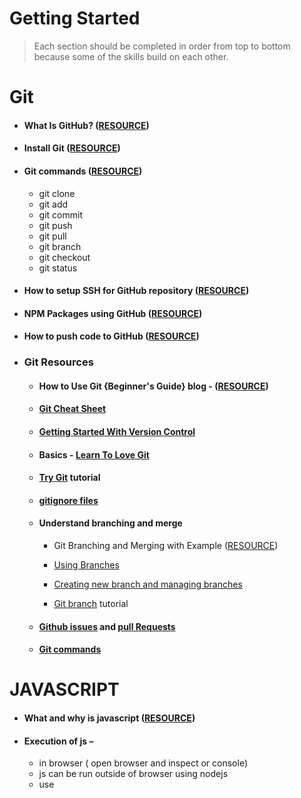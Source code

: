 # Getting Started

> Each section should be completed in order from top to bottom because some of the skills build on each other.
# Git
- #### What Is GitHub? ([RESOURCE](https://youtu.be/T6o3Ci8Ieag))
- #### Install Git ([RESOURCE](https://youtu.be/T6o3Ci8Ieag))

- #### Git commands ([RESOURCE](https://git-scm.com/downloads))
  - git clone
  - git add
  - git commit 
  - git push
  - git pull
  - git branch
  - git checkout
  - git status 

- #### How to setup SSH for GitHub repository ([RESOURCE](https://youtu.be/snCP3c7wXw0))

- #### NPM Packages using GitHub ([RESOURCE](https://youtu.be/7CNC0QBCY-Y))
 
- #### How to push code to GitHub ([RESOURCE](https://youtu.be/qb5DSakkW8Y))
  

- ### Git Resources
   - #### How to Use Git {Beginner's Guide} blog - ([RESOURCE](https://phoenixnap.com/kb/how-to-use-git))
   
   - #### [Git Cheat Sheet](https://github.com/github/training-kit/blob/master/downloads/github-git-cheat-sheet.pdf)

   - #### [Getting Started With Version Control](https://git-scm.com/book/en/v2/Getting-Started-About-Version-Control)

    - #### Basics - [Learn To Love Git](https://medium.com/designing-atlassian/learn-to-love-git-part-one-the-basics-90429f456ace)

    - #### [Try Git](https://try.github.io/) tutorial

    - #### [gitignore files](https://help.github.com/articles/ignoring-files/)

    - #### Understand branching and merge
      - Git Branching and Merging with Example ([RESOURCE](https://youtu.be/hufGg2mf7eA))

      - [Using Branches](https://www.atlassian.com/git/tutorials/using-branches)

      - [Creating new branch and managing branches](https://github.com/Kunena/Kunena-Forum/wiki/Create-a-new-branch-with-git-and-manage-branches)

      - [Git branch](https://learngitbranching.js.org/) tutorial

    - #### [Github issues](https://guides.github.com/features/issues/) and [pull Requests](https://yangsu.github.io/pull-request-tutorial/)
    
    - #### [Git commands](https://medium.freecodecamp.org/git-cheat-sheet-and-best-practices-c6ce5321f52)


# JAVASCRIPT
- #### What and why is javascript  ([RESOURCE](https://blog.hubspot.com/website/what-is-javascript))

- #### Execution of js –

   - in browser ( open browser and inspect or console) 
   - js can be run outside of browser using nodejs
   - use <script> tag inside any html doc and run that html file

- #### Variables – var, let and const ([RESOURCE](https://www.javatpoint.com/javascript-variable))
  

- #### Data types  - They are primitive (String, Number, Boolean, Undefined, Null) and non-primitive data types (Object, Arrays)  ([RESOURCE](https://www.programiz.com/javascript/data-types))

- #### Template Literals ([RESOURCE](https://developer.mozilla.org/en-US/docs/Web/JavaScript/Reference/Template_literals))

- #### Operators ([RESOURCE](https://www.javatpoint.com/javascript-operators))

                     
- #### String and its methods ([RESOURCE](https://www.javatpoint.com/javascript-string))

- #### Conditional Statements – if , else, else-if , nested if-else switch ([RESOURCE](https://developer.mozilla.org/en-US/docs/Learn/JavaScript/Building_blocks/conditionals))

- #### Loops – for , while, do-while, for-in and for-each ([RESOURCE](https://www.javatpoint.com/javascript-loop))

- #### Functions – ([RESOURCE](https://www.javatpoint.com/javascript-function))
  
- #### Arrow Functions  ([RESOURCE](https://developer.mozilla.org/en-US/docs/Web/JavaScript/Reference/Functions/Arrow_functions))

- #### Objects ([RESOURCE](https://www.javatpoint.com/javascript-objects))

- #### Arrays ([RESOURCE](https://developer.mozilla.org/en-US/docs/Web/JavaScript/Reference/Global_Objects/Array))

- #### Promise - ([RESOURCE](https://developer.mozilla.org/en-US/docs/Web/JavaScript/Reference/Global_Objects/Promise))

- #### Then - ([RESOURCE](https://developer.mozilla.org/en-US/docs/Web/JavaScript/Reference/Global_Objects/Promise/then))

- #### Catch - ([RESOURCE](https://developer.mozilla.org/en-US/docs/Web/JavaScript/Reference/Global_Objects/Promise/catch))

- #### Finally - ([RESOURCE](https://developer.mozilla.org/en-US/docs/Web/JavaScript/Reference/Global_Objects/Promise/finally))

- #### All - ([RESOURCE](https://developer.mozilla.org/en-US/docs/Web/JavaScript/Reference/Global_Objects/Promise/all))

- #### async/await – ([RESOURCE](https://exploringjs.com/es2016-es2017/ch_async-functions.html)) ([RESOURCE VIDEO](https://youtu.be/bLre6Uf4Op0))

- #### DOM and BOM ([RESOURCE](https://youtu.be/xOCzjgjedRc))

- #### Classes – read all the sub-topics of Classes also ([RESOURCE](https://developer.mozilla.org/en-US/docs/Web/JavaScript/Reference/Classes)) ([RESOURCE VIDEO](https://youtu.be/7RpdfkSyJfU))

- #### Exception handling – try, catch, throw ([RESOURCE](https://www.w3schools.com/js/js_errors.asp)) ([RESOURCE VIDEO](https://youtu.be/WRNBQCl_cPU))

- #### Strict mode – ([RESOURCE](https://developer.mozilla.org/en-US/docs/Web/JavaScript/Reference/Strict_mode))

# HTML & CSS
 #### HTML
- #### DOCTYPE ([RESOURCE](https://www.w3schools.com/tags/tag_doctype.asp)) 
    - What is HTML DOCTYPE? ([video](https://youtu.be/m2-WF_Otq6s))
- #### HTML html Tag ([RESOURCE](https://www.w3schools.com/tags/tag_html.asp))
- #### HTML head Tag ([RESOURCE](https://www.w3schools.com/tags/tag_head.asp))
- #### HTML body Tag ([RESOURCE](https://www.w3schools.com/tags/tag_body.asp))
- #### HTML header Tag ([RESOURCE](https://www.w3schools.com/tags/tag_header.asp))
- #### HTML span Tag ([RESOURCE](https://www.w3schools.com/tags/tag_span.asp))
- #### HTML div Tag ([RESOURCE](https://www.w3schools.com/tags/tag_div.asp))
- #### HTML form Tag ([RESOURCE](https://www.w3schools.com/tags/tag_form.asp))
    - How to structure an HTML form? ([RESOURCE](https://developer.mozilla.org/en-US/docs/Learn/Forms/How_to_structure_a_web_form))
    - Form Data Validation ([RESOURCE](https://developer.mozilla.org/en-US/docs/Learn/Forms/Form_validation))
    - input ([RESOURCE](https://www.w3schools.com/tags/tag_input.asp))
    - textarea ([RESOURCE](https://www.w3schools.com/tags/tag_textarea.asp))
    - basic attributes ([RESOURCE](https://www.w3schools.com/html/html_attributes.asp))
    - action ([RESOURCE](https://developer.mozilla.org/en-US/docs/Learn/Forms/Sending_and_retrieving_form_data))
    - method ([RESOURCE](https://www.w3schools.com/tags/att_form_method.asp))

 #### CSS
 - #### CSS Box Model ([RESOURCE](https://www.w3schools.com/css/css_boxmodel.asp))
      - Learn CSS Box Model ([RESOURCE](https://youtu.be/rIO5326FgPE))
 - #### Grid Systems ([RESOURCE](https://www.w3schools.com/css/css_rwd_grid.asp))
      - Responsive CSS Grid ([RESOURCE](https://youtu.be/68O6eOGAGqA))
 - #### Responsiveness ([RESOURCE](https://blog.froont.com/9-basic-principles-of-responsive-web-design/))
      - Responsive Web Design | 10 Basics ([RESOURCE](https://youtu.be/zF6VSky4SIc))
 - #### Flex-box Model ([RESOURCE](https://www.w3schools.com/css/css3_flexbox.asp))
      - CSS Flexbox ([RESOURCE](https://youtube.com/playlist?list=PLC3y8-rFHvwg6rjbiMadCILrjh7QkvzoQ))
      - Interactively learn flexbox ([RESOURCE](http://flexboxfroggy.com/))
 - #### Frameworks ([RESOURCE](http://flexboxfroggy.com/))
      - Top CSS Frameworks ([RESOURCE](https://youtu.be/N6SXu86bJ6I))
 - #### Pre-processors ([RESOURCE](https://developer.mozilla.org/en-US/docs/Glossary/CSS_preprocessor))
      - CSS Preprocessors ([RESOURCE](https://www.cabotsolutions.com/css-preprocessors-powerful-tools-smarter-styling-web-pages-user-interfaces))
 - #### Sass/SCSS ([RESOURCE](https://sass-lang.com/guide))
      - Understanding CSS, SCSS and SASS ([RESOURCE](https://youtu.be/Q0WJd7JNxEs))
 - #### CSS Post-Processors ([RESOURCE](https://www.hongkiat.com/blog/css-post-processors-tips-resources/))
      - Autoprefixer CSS online ([RESOURCE]([https://sass-lang.com/guide](https://autoprefixer.github.io/)))
  
 - #### CSS Basics ([RESOURCE](https://youtube.com/playlist?list=PLqGj3iMvMa4IOmy04kDxh_hqODMqoeeCy))
 - #### CSS Positioning ([RESOURCE](https://youtube.com/playlist?list=PLqGj3iMvMa4L731ispRfGAabXeRpM4RL6))
  
 - #### CSS Full Course ([RESOURCE](https://youtu.be/OXGznpKZ_sA))
  
# JavaScript ES6
  ([RESOURCE](https://youtube.com/playlist?list=PL4cUxeGkcC9gKfw25slm4CUDUcM_sXdml))
- #### Constants
- #### The Let Keyword
- #### Default Parameters
- #### The Spread Operator
- #### Template Strings
- #### Object Literal Enhancements
- #### New String Methods
- #### Arrow Functions
- #### Sets
- #### Generators
  
  
  
# React
  - Folder structure  ([RESOURCE](https://youtu.be/XEO3mFvrDx0))
  - React Hooks ([RESOURCE](https://youtube.com/playlist?list=PLC3y8-rFHvwisvxhZ135pogtX7_Oe3Q3A))
  - Components ([RESOURCE](https://www.javatpoint.com/react-components))
      - React Components ([RESOURCE](https://youtu.be/GhUjuKVZ9y8))
      - Lifecycle of Components ([RESOURCE](https://www.geeksforgeeks.org/reactjs-lifecycle-components/))
      - React Component Lifecycle([RESOURCE](https://youtu.be/m_mtV4YaI8c))
       
  - State([RESOURCE]Conditional Rendering
      - React State ([RESOURCE](https://youtu.be/Vf6G8E-Mp5Y))
  - Props([RESOURCE](https://www.javatpoint.com/react-props))
      - React Props ([RESOURCE](https://youtu.be/lf4lTlkP7mM))
  - Props Validation([RESOURCE](https://www.javatpoint.com/react-props-validation))
      - React Props Validation ([RESOURCE](https://youtu.be/LcTXWJ3zT2U))
  - State Vs. Props ([RESOURCE](https://www.javatpoint.com/react-state-vs-props))
      - React State Vs Props ([RESOURCE](https://youtu.be/IYvD9oBCuJI))
  - Conditional Rendering ([RESOURCE](https://www.geeksforgeeks.org/reactjs-conditional-rendering/))
      - Conditional Rendering in React JS ([RESOURCE](https://youtu.be/ZeP3Kw-VsGI))
  - Lists ([RESOURCE](https://www.geeksforgeeks.org/reactjs-lists/))
      - List Rendering([RESOURCE](https://youtu.be/5s8Ol9uw-yM))
  - Keys ([RESOURCE](https://youtu.be/Jh47pOXwGq0))
      - ReactJS - Keys([RESOURCE](https://youtu.be/re5_SiVQru0))
  - Form([RESOURCE](https://www.geeksforgeeks.org/reactjs-forms/))
      - Basics of Form Handling([RESOURCE](https://www.javatpoint.com/reactjs-tutorial))
  - Router([RESOURCE](https://www.geeksforgeeks.org/reactjs-forms/))
      - React Router([RESOURCE](https://www.javatpoint.com/react-router))
